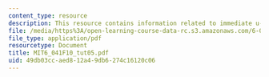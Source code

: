 ```yaml
---
content_type: resource
description: This resource contains information related to immediate u-turns.
file: /media/https%3A/open-learning-course-data-rc.s3.amazonaws.com/6-041-probabilistic-systems-analysis-and-applied-probability-fall-2010/49db03ccaed812a49db6274c16120c06_MIT6_041F10_tut05.pdf
file_type: application/pdf
resourcetype: Document
title: MIT6_041F10_tut05.pdf
uid: 49db03cc-aed8-12a4-9db6-274c16120c06
---
```

